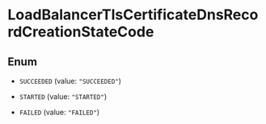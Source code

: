 

# LoadBalancerTlsCertificateDnsRecordCreationStateCode

## Enum


* `SUCCEEDED` (value: `"SUCCEEDED"`)

* `STARTED` (value: `"STARTED"`)

* `FAILED` (value: `"FAILED"`)



